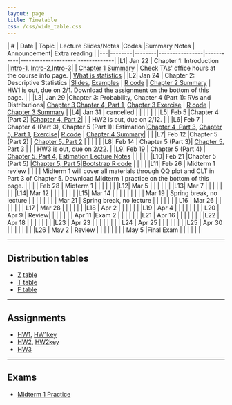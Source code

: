 ```yaml
---
layout: page
title: Timetable
css: /css/wide_table.css
---
```




| # | Date | Topic    | Lecture Slides/Notes         |Codes      |Summary Notes  | Announcement| Extra reading |
|---|--------|--------|----------------|-----------|--------------------|-------------|
|L1| Jan 22 | Chapter 1: Introduction  |[Intro-1](https://github.com/dzwang91/stat324/raw/gh-pages/lectures/stat324intro1.pdf), [Intro-2](https://github.com/dzwang91/stat324/raw/gh-pages/lectures/stat324intro2.pptx),[Intro-3](https://github.com/dzwang91/stat324/raw/gh-pages/lectures/stat324intro3.pdf)|      | [Chapter 1 Summary](https://github.com/dzwang91/stat324/raw/gh-pages/notessummary/Chapter1notes.pdf) | Check TAs' office hours at the course info page.   |  [What is statistics](https://github.com/dzwang91/stat371/raw/gh-pages/extrareading/what-is-statistics.pdf)     |
|L2| Jan 24 | Chapter 2: Descriptive Statistics  |[Slides](https://github.com/dzwang91/stat324/raw/gh-pages/lectures/chapter2.pdf), [Examples](https://github.com/dzwang91/stat324/raw/gh-pages/lectures/chapter2-examples.pptx) | [R code](https://github.com/dzwang91/stat324/raw/gh-pages/R/chapter2R.txt)  | [Chapter 2 Summary](https://github.com/dzwang91/stat324/raw/gh-pages/notessummary/Chapter2notes.pdf) |   HW1 is out, due on 2/1. Download the assignment on the bottom of this page.   |     |
|L3| Jan 29 |Chapter 3: Probability, Chapter 4 (Part 1): RVs and Distributions| [Chapter 3](https://github.com/dzwang91/stat324/raw/gh-pages/lectures/chapter3.pdf),[Chapter 4, Part 1](https://github.com/dzwang91/stat324/raw/gh-pages/lectures/chapter4-1.pdf), [Chapter 3 Exercise](https://github.com/dzwang91/stat324/raw/gh-pages/lectures/Chapter3exercise.pptx)   | [R code](https://github.com/dzwang91/stat324/raw/gh-pages/R/chapter3R.txt)  |  [Chapter 3 Summary](https://github.com/dzwang91/stat324/raw/gh-pages/notessummary/Chapter3notes.pdf)   |
|L4| Jan 31 | cancelled |   |    |    |      |    |
|L5| Feb 5 |Chapter 4 (Part 2)  |[Chapter 4, Part 2](https://github.com/dzwang91/stat324/raw/gh-pages/lectures/chapter4-2.pdf)|  | |  HW2 is out, due on 2/12.  |      |
|L6| Feb 7 | Chapter 4 (Part 3), Chapter 5 (Part 1): Estimation|[Chapter 4, Part 3](https://github.com/dzwang91/stat324/raw/gh-pages/lectures/chapter4-2.pdf), [Chapter 5, Part 1](https://github.com/dzwang91/stat324/raw/gh-pages/lectures/chapter5-1.pdf), [Exercise](https://github.com/dzwang91/stat324/raw/gh-pages/lectures/Chapter4exercise.pdf)| [R code](https://github.com/dzwang91/stat324/raw/gh-pages/R/chapter4R.txt)   |  [Chapter 4 Summary](https://github.com/dzwang91/stat324/raw/gh-pages/notessummary/Chapter4notes.pdf)|      |      |
|L7| Feb 12 |Chapter 5 (Part 2) | [Chapter 5, Part 2](https://github.com/dzwang91/stat324/raw/gh-pages/lectures/chapter5-2.pdf) |    |    |    |      |
|L8| Feb 14 | Chapter 5 (Part 3)| [Chapter 5, Part 3](https://github.com/dzwang91/stat324/raw/gh-pages/lectures/chapter5-3.pdf)    |    |    |  HW3 is out, due on 2/22.    |
|L9| Feb 19 | Chapter 5 (Part 4) | [Chapter 5, Part 4](https://github.com/dzwang91/stat324/raw/gh-pages/lectures/chapter5-4.pdf), [Estimation Lecture Notes](https://github.com/dzwang91/stat324/raw/gh-pages/lectures/Estimation.pdf)  |    |  |      |   |
|L10| Feb 21 |Chapter 5 (Part 5) |[Chapter 5, Part 5](https://github.com/dzwang91/stat324/raw/gh-pages/lectures/chapter5-5.pdf)|[Bootstrap R code](https://github.com/dzwang91/stat324/raw/gh-pages/R/Bootstrap.R) |    |       |      |
|L11| Feb 26 | Midterm 1 review |    |     |       |  Midterm 1 will cover all materials through QQ plot and CLT in Part 3 of Chapter 5. Download Midterm 1 practice on the bottom of this page. |   |
|  | Feb 28 | Midterm 1 |    |   |    |      |      |
|L12| Mar 5 |  |   |  |     |      |
|L13| Mar 7 |   | | |  |      |      |
|L14| Mar 12 |  |   |   |  |      |      |
|L15| Mar 14 | | |   |   |      |      |
| | Mar 19 | Spring break, no lecture | |    |      |      |      |
| | Mar 21 | Spring break, no lecture |   |       |      |      |      |
| L16   | Mar 26 |   |       |      |      |      |
| L17   | Mar 28 |  |       |      |      |      |
|L18 | Apr 2 |  |  |      | |      |
|L19 | Apr 4 |   |    |     | |   |  |
| L20  | Apr 9 | Review|     |      |      |      |
|  | Apr 11 |Exam 2 |      |     |   |  |  |
|L21 | Apr 16 |  |      |     |  |   |  |
|L22 | Apr 18 | |  |   |    |  |  |
|L23 | Apr 23 | |  |     |  |  |      |
| L24 | Apr 25 | |       |  |  |  |  |
|L25 | Apr 30 | |  |     |   |  |  |
|L26 | May 2 | Review  |        |     |    |  |  |
| | May 5  |Final Exam |         |     |    |  |  |

-----------------------------------------------------------------------------------------------
## Distribution tables

- [Z table](https://github.com/dzwang91/stat324/raw/gh-pages/distributiontables/Ztable.pdf   )
- [T table](https://github.com/dzwang91/stat324/raw/gh-pages/distributiontables/T-table.pdf)
- [F table](https://github.com/dzwang91/stat324/raw/gh-pages/distributiontables/F-table.pdf)

-------------------------------------------------------------------------------------------------

## Assignments
- [HW1](https://github.com/dzwang91/stat324/raw/gh-pages/hw/hw1.pdf), [HW1key](https://github.com/dzwang91/stat324/raw/gh-pages/hw/hw1key.pdf)
- [HW2](https://github.com/dzwang91/stat324/raw/gh-pages/hw/hw2.pdf),  [HW2key](https://github.com/dzwang91/stat324/raw/gh-pages/hw/hw2key.pdf)
- [HW3](https://github.com/dzwang91/stat324/raw/gh-pages/hw/hw3.pdf)



--------------------------------------------------------------------------------------------------

## Exams
- [Midterm 1 Practice](https://github.com/dzwang91/stat324/raw/gh-pages/hw/Midterm1Practice.pdf)












